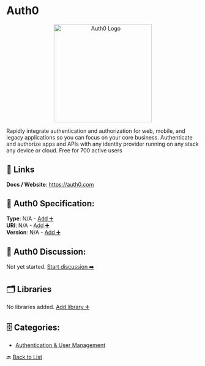 # Auth0
<p align="center">
    <img width="256" src="https://raw.githubusercontent.com/apis-list/apis-list/main/apis/auth0/logo_256x256.png" alt="Auth0 Logo"/>
</p>
Rapidly integrate authentication and authorization for web, mobile, and legacy applications so you can focus on your core business. Authenticate and authorize apps and APIs with any identity provider running on any stack any device or cloud. Free for 700 active users

##  🔗 Links
**Docs / Website**: https://auth0.com

## 🧬 Auth0 Specification:
**Type**: N/A - [Add ➕](https://github.com/apis-list/apis-list/edit/main/apis.yaml#L1051)  
**URI**: N/A - [Add ➕](https://github.com/apis-list/apis-list/edit/main/apis.yaml#L1051)  
**Version**: N/A - [Add ➕](https://github.com/apis-list/apis-list/edit/main/apis.yaml#L1051)

## 💬 Auth0 Discussion:
Not yet started. [Start discussion ➡️](https://github.com/apis-list/apis-list/discussions/new)

## 🗂️ Libraries

No libraries added. [Add library ➕](https://github.com/apis-list/apis-list/edit/main/apis.yaml#L1051)    


## 🗄️ Categories:
- [Authentication & User Management](https://github.com/apis-list/apis-list#authentication--user-management-)

🔙  [Back to List](https://github.com/apis-list/apis-list)
